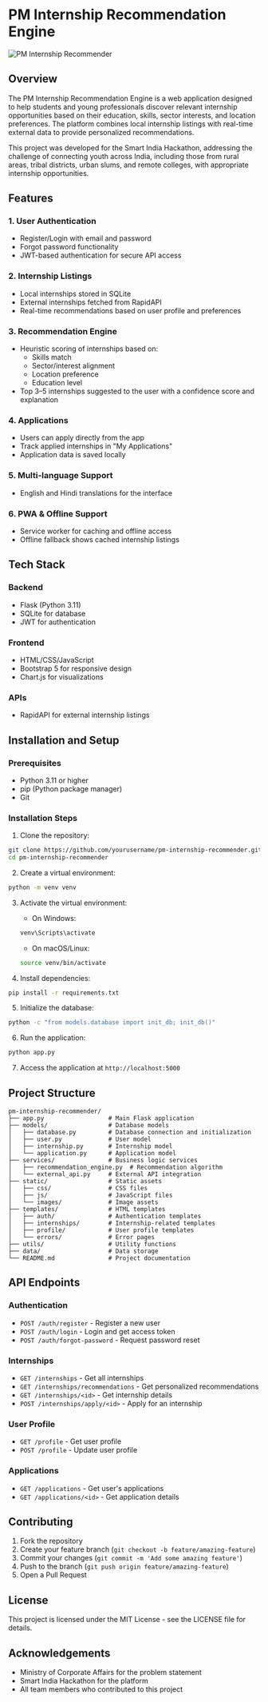# PM Internship Recommendation Engine

![PM Internship Recommender](static/images/logo.png)

## Overview

The PM Internship Recommendation Engine is a web application designed to help students and young professionals discover relevant internship opportunities based on their education, skills, sector interests, and location preferences. The platform combines local internship listings with real-time external data to provide personalized recommendations.

This project was developed for the Smart India Hackathon, addressing the challenge of connecting youth across India, including those from rural areas, tribal districts, urban slums, and remote colleges, with appropriate internship opportunities.

## Features

### 1. User Authentication
- Register/Login with email and password
- Forgot password functionality
- JWT-based authentication for secure API access

### 2. Internship Listings
- Local internships stored in SQLite
- External internships fetched from RapidAPI
- Real-time recommendations based on user profile and preferences

### 3. Recommendation Engine
- Heuristic scoring of internships based on:
  - Skills match
  - Sector/interest alignment
  - Location preference
  - Education level
- Top 3–5 internships suggested to the user with a confidence score and explanation

### 4. Applications
- Users can apply directly from the app
- Track applied internships in "My Applications"
- Application data is saved locally

### 5. Multi-language Support
- English and Hindi translations for the interface

### 6. PWA & Offline Support
- Service worker for caching and offline access
- Offline fallback shows cached internship listings

## Tech Stack

### Backend
- Flask (Python 3.11)
- SQLite for database
- JWT for authentication

### Frontend
- HTML/CSS/JavaScript
- Bootstrap 5 for responsive design
- Chart.js for visualizations

### APIs
- RapidAPI for external internship listings

## Installation and Setup

### Prerequisites
- Python 3.11 or higher
- pip (Python package manager)
- Git

### Installation Steps

1. Clone the repository:
```bash
git clone https://github.com/yourusername/pm-internship-recommender.git
cd pm-internship-recommender
```

2. Create a virtual environment:
```bash
python -m venv venv
```

3. Activate the virtual environment:
   - On Windows:
   ```bash
   venv\Scripts\activate
   ```
   - On macOS/Linux:
   ```bash
   source venv/bin/activate
   ```

4. Install dependencies:
```bash
pip install -r requirements.txt
```

5. Initialize the database:
```bash
python -c "from models.database import init_db; init_db()"
```

6. Run the application:
```bash
python app.py
```

7. Access the application at `http://localhost:5000`

## Project Structure

```
pm-internship-recommender/
├── app.py                  # Main Flask application
├── models/                 # Database models
│   ├── database.py         # Database connection and initialization
│   ├── user.py             # User model
│   ├── internship.py       # Internship model
│   └── application.py      # Application model
├── services/               # Business logic services
│   ├── recommendation_engine.py  # Recommendation algorithm
│   └── external_api.py     # External API integration
├── static/                 # Static assets
│   ├── css/                # CSS files
│   ├── js/                 # JavaScript files
│   └── images/             # Image assets
├── templates/              # HTML templates
│   ├── auth/               # Authentication templates
│   ├── internships/        # Internship-related templates
│   ├── profile/            # User profile templates
│   └── errors/             # Error pages
├── utils/                  # Utility functions
├── data/                   # Data storage
└── README.md               # Project documentation
```

## API Endpoints

### Authentication
- `POST /auth/register` - Register a new user
- `POST /auth/login` - Login and get access token
- `POST /auth/forgot-password` - Request password reset

### Internships
- `GET /internships` - Get all internships
- `GET /internships/recommendations` - Get personalized recommendations
- `GET /internships/<id>` - Get internship details
- `POST /internships/apply/<id>` - Apply for an internship

### User Profile
- `GET /profile` - Get user profile
- `POST /profile` - Update user profile

### Applications
- `GET /applications` - Get user's applications
- `GET /applications/<id>` - Get application details

## Contributing

1. Fork the repository
2. Create your feature branch (`git checkout -b feature/amazing-feature`)
3. Commit your changes (`git commit -m 'Add some amazing feature'`)
4. Push to the branch (`git push origin feature/amazing-feature`)
5. Open a Pull Request

## License

This project is licensed under the MIT License - see the LICENSE file for details.

## Acknowledgements

- Ministry of Corporate Affairs for the problem statement
- Smart India Hackathon for the platform
- All team members who contributed to this project